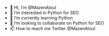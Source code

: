 - 👋 Hi, I’m @MazenAloul
- 👀 I’m interested in Python for SEO
- 🌱 I’m currently learning Python
- 💞️ I’m looking to collaborate on Python for SEO
- 📫 How to reach me Twitter @MazenAloul

<!---
MazenAloul/MazenAloul is a ✨ special ✨ repository because its `README.md` (this file) appears on your GitHub profile.
You can click the Preview link to take a look at your changes.
--->
